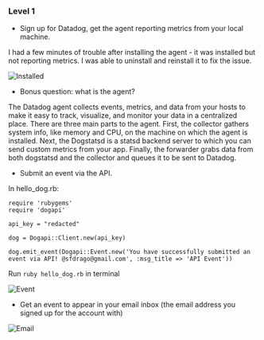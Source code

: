 ### Level 1

* Sign up for Datadog, get the agent reporting metrics from your local machine.

I had a few minutes of trouble after installing the agent - it was installed but not reporting metrics. I was able to uninstall and reinstall it to fix the issue.

![Installed](http://i.imgur.com/0abvaKJ.png "Agent installed")

* Bonus question: what is the agent?

The Datadog agent collects events, metrics, and data from your hosts to make it easy to track, visualize, and monitor your data in a centralized place. There are three main parts to the agent. First, the collector gathers system info, like memory and CPU, on the machine on which the agent is installed. Next, the Dogstatsd is a statsd backend server to which you can send custom metrics from your app. Finally, the forwarder grabs data from both dogstatsd and the collector and queues it to be sent to Datadog.

* Submit an event via the API.

In hello_dog.rb:

```
require 'rubygems'
require 'dogapi'

api_key = "redacted"

dog = Dogapi::Client.new(api_key)

dog.emit_event(Dogapi::Event.new('You have successfully submitted an event via API! @sfdrago@gmail.com', :msg_title => 'API Event'))
```

Run `ruby hello_dog.rb` in terminal

![Event](http://i.imgur.com/KmZtIuC.png "Event via Api")

* Get an event to appear in your email inbox (the email address you signed up for the account with)

![Email](http://i.imgur.com/PC7zQN6.png "Email Mention")